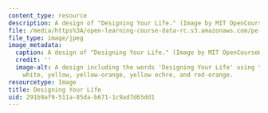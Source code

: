 ```yaml
---
content_type: resource
description: A design of "Designing Your Life." (Image by MIT OpenCourseWare.)
file: /media/https%3A/open-learning-course-data-rc.s3.amazonaws.com/pe-550-designing-your-life-january-iap-2007/291b9af9511a85dab6711c9ad7d65dd1_pe-550iap07-th.jpg
file_type: image/jpeg
image_metadata:
  caption: A design of "Designing Your Life." (Image by MIT OpenCourseWare.)
  credit: ''
  image-alt: A design including the words 'Designing Your Life' using the colors black,
    white, yellow, yellow-orange, yellow ochre, and red-orange.
resourcetype: Image
title: Designing Your Life
uid: 291b9af9-511a-85da-b671-1c9ad7d65dd1
---
```

